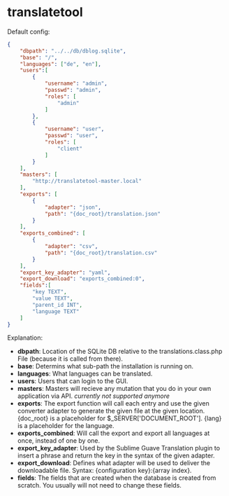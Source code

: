 translatetool
=============
Default config:
```json
{
	"dbpath": "../../db/dblog.sqlite",
	"base": "/",
	"languages": ["de", "en"],
	"users":[
		{
			"username": "admin",
			"passwd": "admin",
			"roles": [
				"admin"
			]
		},
		{
			"username": "user",
			"passwd": "user",
			"roles": [
				"client"
			]
		}
	],
	"masters": [
		"http://translatetool-master.local"
	],
	"exports": [
		{
			"adapter": "json",
			"path": "{doc_root}/translation.json"
		}
	],
    "exports_combined": [
        {
            "adapter": "csv",
            "path": "{doc_root}/translation.csv"
        }
    ],
    "export_key_adapter": "yaml",
    "export_download": "exports_combined:0",
	"fields":[
		"key TEXT",
		"value TEXT",
		"parent_id INT",
		"language TEXT"
	]
}
```
Explanation:
- **dbpath**: Location of the SQLite DB relative to the translations.class.php File (because it is called from there).
- **base**: Determins what sub-path the installation is running on.
- **languages**: What languages can be translated.
- **users**: Users that can login to the GUI.
- **masters**: Masters will recieve any mutation that you do in your own application via API. _currently not supported anymore_
- **exports**: The export function will call each entry and use the given converter adapter to generate the given file at the given location.
{doc_root} is a placeholder for $_SERVER['DOCUMENT_ROOT']. {lang} is a placeholder for the language.
- **exports_combined**: Will call the export and export all languages at once, instead of one by one.
- **export_key_adapter**: Used by the Sublime Guave Translation plugin to insert a phrase and return the key in the syntax of the given adapter.
- **export_download**: Defines what adapter will be used to deliver the downloadable file. Syntax: {configuration key}:{array index}.
- **fields**: The fields that are created when the database is created from scratch. You usually will not need to change these fields.
